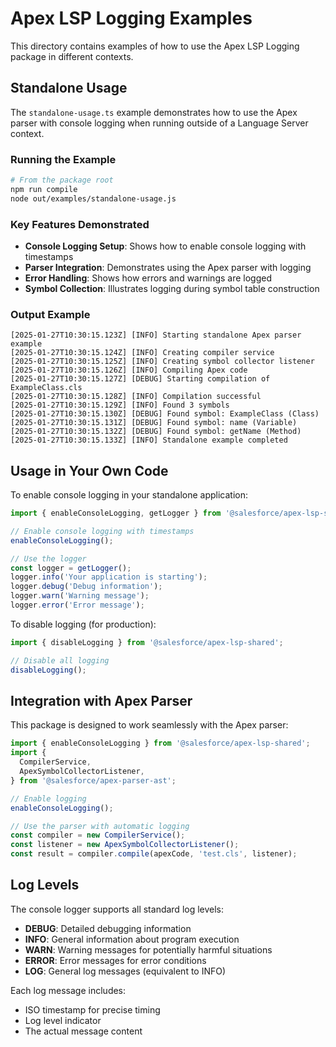# Apex LSP Logging Examples

This directory contains examples of how to use the Apex LSP Logging package in different contexts.

## Standalone Usage

The `standalone-usage.ts` example demonstrates how to use the Apex parser with console logging when running outside of a Language Server context.

### Running the Example

```bash
# From the package root
npm run compile
node out/examples/standalone-usage.js
```

### Key Features Demonstrated

- **Console Logging Setup**: Shows how to enable console logging with timestamps
- **Parser Integration**: Demonstrates using the Apex parser with logging
- **Error Handling**: Shows how errors and warnings are logged
- **Symbol Collection**: Illustrates logging during symbol table construction

### Output Example

```
[2025-01-27T10:30:15.123Z] [INFO] Starting standalone Apex parser example
[2025-01-27T10:30:15.124Z] [INFO] Creating compiler service
[2025-01-27T10:30:15.125Z] [INFO] Creating symbol collector listener
[2025-01-27T10:30:15.126Z] [INFO] Compiling Apex code
[2025-01-27T10:30:15.127Z] [DEBUG] Starting compilation of ExampleClass.cls
[2025-01-27T10:30:15.128Z] [INFO] Compilation successful
[2025-01-27T10:30:15.129Z] [INFO] Found 3 symbols
[2025-01-27T10:30:15.130Z] [DEBUG] Found symbol: ExampleClass (Class)
[2025-01-27T10:30:15.131Z] [DEBUG] Found symbol: name (Variable)
[2025-01-27T10:30:15.132Z] [DEBUG] Found symbol: getName (Method)
[2025-01-27T10:30:15.133Z] [INFO] Standalone example completed
```

## Usage in Your Own Code

To enable console logging in your standalone application:

```typescript
import { enableConsoleLogging, getLogger } from '@salesforce/apex-lsp-shared';

// Enable console logging with timestamps
enableConsoleLogging();

// Use the logger
const logger = getLogger();
logger.info('Your application is starting');
logger.debug('Debug information');
logger.warn('Warning message');
logger.error('Error message');
```

To disable logging (for production):

```typescript
import { disableLogging } from '@salesforce/apex-lsp-shared';

// Disable all logging
disableLogging();
```

## Integration with Apex Parser

This package is designed to work seamlessly with the Apex parser:

```typescript
import { enableConsoleLogging } from '@salesforce/apex-lsp-shared';
import {
  CompilerService,
  ApexSymbolCollectorListener,
} from '@salesforce/apex-parser-ast';

// Enable logging
enableConsoleLogging();

// Use the parser with automatic logging
const compiler = new CompilerService();
const listener = new ApexSymbolCollectorListener();
const result = compiler.compile(apexCode, 'test.cls', listener);
```

## Log Levels

The console logger supports all standard log levels:

- **DEBUG**: Detailed debugging information
- **INFO**: General information about program execution
- **WARN**: Warning messages for potentially harmful situations
- **ERROR**: Error messages for error conditions
- **LOG**: General log messages (equivalent to INFO)

Each log message includes:

- ISO timestamp for precise timing
- Log level indicator
- The actual message content
